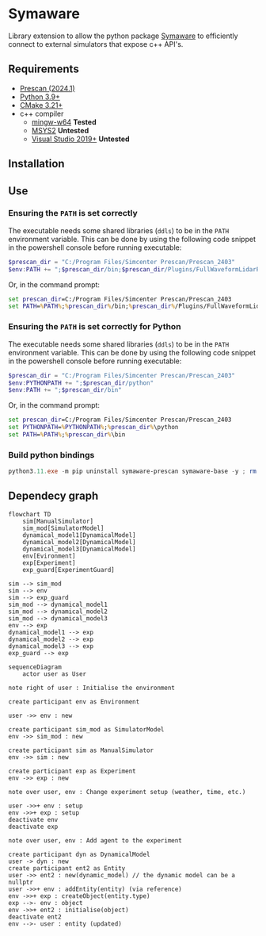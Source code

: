 # Symaware

Library extension to allow the python package [Symaware]() to efficiently connect to external simulators that expose c++ API's.

## Requirements

- [Prescan (2024.1)](https://www.plm.automation.siemens.com/global/en/products/simcenter/prescan.html)
- [Python 3.9+](https://www.python.org/downloads/)
- [CMake 3.21+](https://cmake.org/download/)
- c++ compiler
    - [mingw-w64](https://sourceforge.net/projects/mingw-w64/) **Tested**
    - [MSYS2](https://www.msys2.org/) **Untested**
    - [Visual Studio 2019+](https://visualstudio.microsoft.com/) **Untested**

## Installation

## Use

### Ensuring the `PATH` is set correctly

The executable needs some shared libraries (`ddls`) to be in the `PATH` environment variable. This can be done by using the following code snippet in the powershell console before running executable:

```powershell
$prescan_dir = "C:/Program Files/Simcenter Prescan/Prescan_2403"
$env:PATH += ";$prescan_dir/bin;$prescan_dir/Plugins/FullWaveformLidarPlugin/./bin;$prescan_dir/Plugins/PBRadarPlugin/./bin;$prescan_dir/Plugins/PointCloudLidarPlugin/./bin;$prescan_dir/Plugins/ProbabilisticSensorsPlugin/bin;$prescan_dir/Plugins/V2XPlugin/bin"
```

Or, in the command prompt:

```bat
set prescan_dir=C:/Program Files/Simcenter Prescan/Prescan_2403
set PATH=%PATH%;%prescan_dir%/bin;%prescan_dir%/Plugins/FullWaveformLidarPlugin/./bin;%prescan_dir%/Plugins/PBRadarPlugin/./bin;%prescan_dir%/Plugins/PointCloudLidarPlugin/./bin;%prescan_dir%/Plugins/ProbabilisticSensorsPlugin/bin;%prescan_dir%/Plugins/V2XPlugin/bin
```

### Ensuring the `PATH` is set correctly for Python

The executable needs some shared libraries (`ddls`) to be in the `PATH` environment variable. This can be done by using the following code snippet in the powershell console before running executable:

```powershell
$prescan_dir = "C:/Program Files/Simcenter Prescan/Prescan_2403"
$env:PYTHONPATH += ";$prescan_dir/python"
$env:PATH += ";$prescan_dir/bin"
```

Or, in the command prompt:

```bat
set prescan_dir=C:/Program Files/Simcenter Prescan/Prescan_2403
set PYTHONPATH=%PYTHONPATH%;%prescan_dir%\python
set PATH=%PATH%;%prescan_dir%\bin
```

### Build python bindings

```powershell
python3.11.exe -m pip uninstall symaware-prescan symaware-base -y ; rm  -r -fo 'C:\msys64\mingw64\lib\python3.11\site-packages\symaware' ; python3.11.exe -m pip install . --index-url https://gitlab.mpi-sws.org/api/v4/projects/2668/packages/pypi/simple ; python3.11.exe .\script\stubs.py ; cp .\python\symaware\prescan\_symaware_prescan.pyi 'C:\msys64\mingw64\lib\python3.11\site-packages\symaware\prescan'
```


## Dependecy graph

```mermaid
flowchart TD
    sim[ManualSimulator]
    sim_mod[SimulatorModel]
    dynamical_model1[DynamicalModel]
    dynamical_model2[DynamicalModel]
    dynamical_model3[DynamicalModel]
    env[Evironment]
    exp[Experiment]
    exp_guard[ExperimentGuard]

sim --> sim_mod
sim --> env
sim --> exp_guard
sim_mod --> dynamical_model1
sim_mod --> dynamical_model2
sim_mod --> dynamical_model3
env --> exp
dynamical_model1 --> exp
dynamical_model2 --> exp
dynamical_model3 --> exp
exp_guard --> exp
```

```mermaid
sequenceDiagram
    actor user as User

note right of user : Initialise the environment

create participant env as Environment

user ->> env : new

create participant sim_mod as SimulatorModel
env ->> sim_mod : new

create participant sim as ManualSimulator
env ->> sim : new 

create participant exp as Experiment
env ->> exp : new

note over user, env : Change experiment setup (weather, time, etc.)

user ->>+ env : setup
env ->>+ exp : setup
deactivate env
deactivate exp

note over user, env : Add agent to the experiment

create participant dyn as DynamicalModel
user -> dyn : new
create participant ent2 as Entity
user ->> ent2 : new(dynamic_model) // the dynamic model can be a nullptr
user ->>+ env : addEntity(entity) (via reference)
env ->>+ exp : createObject(entity.type)
exp -->- env : object
env ->>+ ent2 : initialise(object)
deactivate ent2
env -->- user : entity (updated)



```
